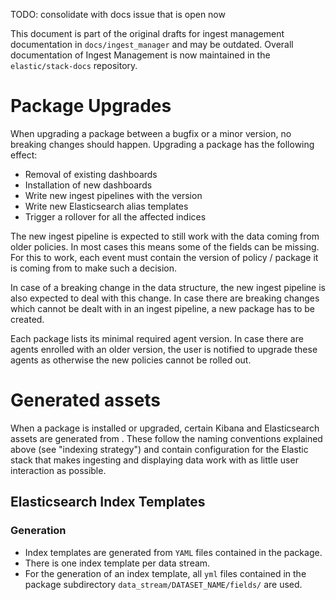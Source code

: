 TODO: consolidate with docs issue that is open now

This document is part of the original drafts for ingest management documentation in `docs/ingest_manager` and may be outdated.
Overall documentation of Ingest Management is now maintained in the `elastic/stack-docs` repository.

# Package Upgrades

When upgrading a package between a bugfix or a minor version, no breaking changes should happen. Upgrading a package has the following effect:

- Removal of existing dashboards
- Installation of new dashboards
- Write new ingest pipelines with the version
- Write new Elasticsearch alias templates
- Trigger a rollover for all the affected indices

The new ingest pipeline is expected to still work with the data coming from older policies. In most cases this means some of the fields can be missing. For this to work, each event must contain the version of policy / package it is coming from to make such a decision.

In case of a breaking change in the data structure, the new ingest pipeline is also expected to deal with this change. In case there are breaking changes which cannot be dealt with in an ingest pipeline, a new package has to be created.

Each package lists its minimal required agent version. In case there are agents enrolled with an older version, the user is notified to upgrade these agents as otherwise the new policies cannot be rolled out.

# Generated assets

When a package is installed or upgraded, certain Kibana and Elasticsearch assets are generated from . These follow the naming conventions explained above (see "indexing strategy") and contain configuration for the Elastic stack that makes ingesting and displaying data work with as little user interaction as possible.

## Elasticsearch Index Templates

### Generation

- Index templates are generated from `YAML` files contained in the package.
- There is one index template per data stream.
- For the generation of an index template, all `yml` files contained in the package subdirectory `data_stream/DATASET_NAME/fields/` are used.

